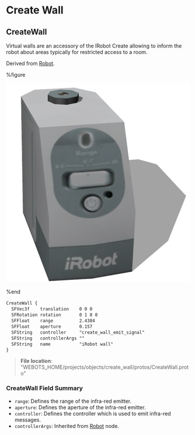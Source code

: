 # Create Wall

## CreateWall

Virtual walls are an accessory of the IRobot Create allowing to inform the robot about areas typically for restricted access to a room.

Derived from [Robot](../reference/robot.md).

%figure

![CreateWall](images/objects/create_wall/CreateWall/model.png)

%end

```
CreateWall {
  SFVec3f    translation    0 0 0
  SFRotation rotation       0 1 0 0
  SFFloat    range          2.4384
  SFFloat    aperture       0.157
  SFString   controller     "create_wall_emit_signal"
  SFString   controllerArgs ""
  SFString   name           "iRobot wall"
}
```

> **File location**: "WEBOTS\_HOME/projects/objects/create_wall/protos/CreateWall.proto"

### CreateWall Field Summary

- `range`: Defines the range of the infra-red emitter.
- `aperture`: Defines the aperture of the infra-red emitter.
- `controller`: Defines the controller which is used to emit infra-red messages.
- `controllerArgs`: Inherited from [Robot](../reference/robot.md) node.

